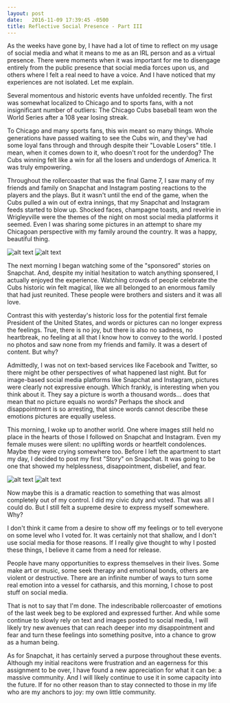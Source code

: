 ```yaml
---
layout: post
date:   2016-11-09 17:39:45 -0500
title: Reflective Social Presence - Part III
---
```


As the weeks have gone by, I have had a lot of time to reflect on my usage of social media and what it means to me as an IRL person and as a virtual presence.  There were moments when it was important for me to disengage entirely from the public presence that social media forces upon us, and others where I felt a real need to have a voice.  And I have noticed that my experiences are not isolated.  Let me explain.

Several momentous and historic events have unfolded recently.  The first was somewhat localized to Chicago and to sports fans, with a not insignificant number of outliers: The Chicago Cubs baseball team won the World Series after a 108 year losing streak.  

To Chicago and many sports fans, this win meant so many things.  Whole generations have passed waiting to see the Cubs win, and they've had some loyal fans through and through despite their "Lovable Losers" title.  I mean, when it comes down to it, who doesn't root for the underdog?  The Cubs winning felt like a win for all the losers and underdogs of America.  It was truly empowering.

Throughout the rollercoaster that was the final Game 7, I saw many of my friends and family on Snapchat and Instagram posting reactions to the players and the plays.  But it wasn't until the end of the game, when the Cubs pulled a win out of extra innings, that my Snapchat and Instagram feeds started to blow up.  Shocked faces, champagne toasts, and revelrie in Wrigleyville were the themes of the night on most social media platforms it seemed.  Even I was sharing some pictures in an attempt to share my Chicagoan perspective with my family around the country.  It was a happy, beautiful thing.

![alt text](/dwblog/images/CubsParade1.jpg "Screenshot sponsored content")
![alt text](/dwblog/images/CubsParade2.jpg "Screenshot sponsored content")

The next morning I began watching some of the "sponsored" stories on Snapchat.  And, despite my initial hesitation to watch anything sponsered, I actually enjoyed the experience.  Watching crowds of people celebrate the Cubs historic win felt magical, like we all belonged to an enormous family that had just reunited.  These people were brothers and sisters and it was all love.

Contrast this with yesterday's historic loss for the potential first female President of the United States, and words or pictures can no longer express the feelings.  True, there is no joy, but there is also no sadness, no heartbreak, no feeling at all that I know how to convey to the world.  I posted no photos and saw none from my friends and family.  It was a desert of content.  But why?

Admittedly, I was not on text-based services like Facebook and Twitter, so there might be other perspectives of what happened last night.  But for image-based social media platforms like Snapchat and Instagram, pictures were clearly not expressive enough.  Which frankly, is interesting when you think about it.  They say a picture is worth a thousand words... does that mean that no picture equals no words?  Perhaps the shock and disappointment is so arresting, that since words cannot describe these emotions pictures are equally useless.

This morning, I woke up to another world.  One where images still held no place in the hearts of those I followed on Snapchat and Instagram.  Even my female muses were silent: no uplifting words or heartfelt condolences.  Maybe they were crying somewhere too.  Before I left the apartment to start my day, I decided to post my first "Story" on Snapchat.  It was going to be one that showed my helplessness, disappointment, disbelief, and fear.

![alt text](/dwblog/images/SnapchatStory.jpg "Screenshot of my post-election, first story on Snapchat")
![alt text](/dwblog/images/InstagramPost.jpg "Screenshot of my post-election Instagram post")

Now maybe this is a dramatic reaction to something that was almost completely out of my control.  I did my civic duty and voted.  That was all I could do.  But I still felt a supreme desire to express myself somewhere.  Why?

I don't think it came from a desire to show off my feelings or to tell everyone on some level who I voted for.  It was certainly not that shallow, and I don't use social media for those reasons.  If I really give thought to why I posted these things, I believe it came from a need for release.  

People have many opportunities to express themselves in their lives.  Some make art or music, some seek therapy and emotional bonds, others are violent or destructive.  There are an infinite number of ways to turn some real emotion into a vessel for catharsis, and this morning, I chose to post stuff on social media.  

That is not to say that I'm done.  The indescribable rollercoaster of emotions of the last week beg to be explored and expressed further.  And while some continue to slowly rely on text and images posted to social media, I will likely try new avenues that can reach deeper into my disappointment and fear and turn these feelings into something positve, into a chance to grow as a human being.

As for Snapchat, it has certainly served a purpose throughout these events.  Although my initial reacitons were frustration and an eagerness for this assignment to be over, I have found a new appreciation for what it can be: a massive community.  And I will likely continue to use it in some capacity into the future.  If for no other reason than to stay connected to those in my life who are my anchors to joy: my own little community.
